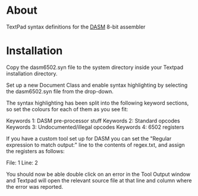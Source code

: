 # About

TextPad syntax definitions for the [DASM][1] 8-bit assembler

# Installation

Copy the dasm6502.syn file to the system directory inside your Textpad
installation directory.

Set up a new Document Class and enable syntax highlighting by selecting the
dasm6502.syn file from the drop-down.

The syntax highlighting has been split into the following keyword sections,
so set the colours for each of them as you see fit:

Keywords 1: DASM pre-processor stuff
Keywords 2: Standard opcodes
Keywords 3: Undocumented/illegal opcodes
Keywords 4: 6502 registers

If you have a custom tool set up for DASM you can set the "Regular expression
to match output:" line to the contents of regex.txt, and assign the registers
as follows:

  File: 1
  Line: 2

You should now be able double click on an error in the Tool Output window and
Textpad will open the relevant source file at that line and column where the
error was reported.

[1]: http://dasm-dillon.sourceforge.net/
